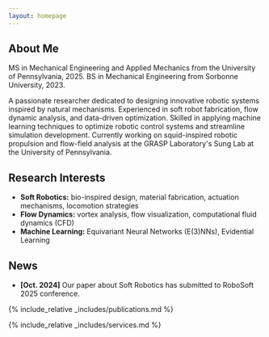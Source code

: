 ```yaml
---
layout: homepage
---
```


## About Me

MS in Mechanical Engineering and Applied Mechanics from the University of Pennsylvania, 2025.
BS in Mechanical Engineering from Sorbonne University, 2023.

A passionate researcher dedicated to designing innovative robotic systems inspired by natural mechanisms. Experienced in soft robot fabrication, flow dynamic analysis, and data-driven optimization. Skilled in applying machine learning techniques to optimize robotic control systems and streamline simulation development. Currently working on squid-inspired robotic propulsion and flow-field analysis at the GRASP Laboratory's Sung Lab at the University of Pennsylvania.

## Research Interests

- **Soft Robotics:** bio-inspired design, material fabrication, actuation mechanisms, locomotion strategies
- **Flow Dynamics:** vortex analysis, flow visualization, computational fluid dynamics (CFD)
- **Machine Learning:** Equivariant Neural Networks (E(3)NNs), Evidential Learning

## News

- **[Oct. 2024]** Our paper about Soft Robotics has submitted to RoboSoft 2025 conference.

{% include_relative _includes/publications.md %}

{% include_relative _includes/services.md %}
